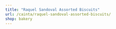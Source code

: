 ```yaml
---
title: "Raquel Sandoval Assorted Biscuits"
url: /cainta/raquel-sandoval-assorted-biscuits/
shop: bakery
---
```

